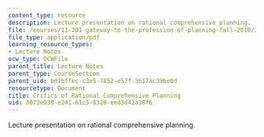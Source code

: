 ```yaml
---
content_type: resource
description: Lecture presentation on rational comprehensive planning.
file: /courses/11-201-gateway-to-the-profession-of-planning-fall-2010/3073e930e24161c58328eed3d42a38f6_MIT11_201F10_ses18_slides.pdf
file_type: application/pdf
learning_resource_types:
- Lecture Notes
ocw_type: OCWFile
parent_title: Lecture Notes
parent_type: CourseSection
parent_uid: bd1bffec-c3e5-7852-e57f-3617ac39be0d
resourcetype: Document
title: Critics of Rational Comprehensive Planning
uid: 3073e930-e241-61c5-8328-eed3d42a38f6
---
```

Lecture presentation on rational comprehensive planning.

